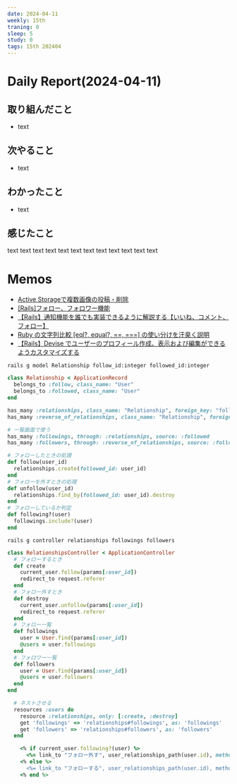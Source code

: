 ```yaml
---
date: 2024-04-11
weekly: 15th
traning: 0
sleep: 5
study: 0
tags: 15th 202404 
---
```

# Daily Report(2024-04-11)
## 取り組んだこと
- text
## 次やること
- text
## わかったこと
- text
## 感じたこと
text text text text text text text text text text text text
# Memos
- [Active Storageで複数画像の投稿・削除](https://qiita.com/hiroki_404_/items/e71991ac88421e5caeec)
- [[Rails]フォロー、フォロワー機能](https://qiita.com/nakachan1994/items/e6107fe3003f6515e385)
- [【Rails】通知機能を誰でも実装できるように解説する【いいね、コメント、フォロー】](https://qiita.com/nekojoker/items/80448944ec9aaae48d0a)
- [Ruby の文字列比較 [eql?, equal?, ==, ===] の使い分けを汗臭く説明](https://qiita.com/tbpgr/items/a1f231999910cd48ec58)
- [【Rails】Devise でユーザーのプロフィール作成、表示および編集ができるようカスタマイズする](https://plog.kobacchi.com/rails-devise-user-profile-customize/)

```terminal
rails g model Relationship follow_id:integer followed_id:integer
```

```ruby:app/models/relationship.rb
class Relationship < ApplicationRecord
  belongs_to :follow, class_name: "User"
  belongs_to :followed, class_name: "User"
end
```

```ruby:app/models/user.rb
has_many :relationships, class_name: "Relationship", foreign_key: "follow_id", dependent: :destroy
has_many :reverse_of_relationships, class_name: "Relationship", foreign_key: "followed_id", dependent: :destroy

# 一覧画面で使う
has_many :followings, through: :relationships, source: :followed
has_many :followers, through: :reverse_of_relationships, source: :follow

# フォローしたときの処理
def follow(user_id)
  relationships.create(followed_id: user_id)
end
# フォローを外すときの処理
def unfollow(user_id)
  relationships.find_by(followed_id: user_id).destroy
end
# フォローしているか判定
def following?(user)
  followings.include?(user)
end
```

```tarminal
rails g controller relationships followings followers
```

```ruby:app/controllers/relationships_contoroller.rb
class RelationshipsController < ApplicationController
  # フォローするとき
  def create
    current_user.follow(params[:user_id])
    redirect_to request.referer
  end
  # フォロー外すとき
  def destroy
    current_user.unfollow(params[:user_id])
    redirect_to request.referer  
  end
  # フォロー一覧
  def followings
    user = User.find(params[:user_id])
    @users = user.followings
  end
  # フォロワー一覧
  def followers
    user = User.find(params[:user_id])
    @users = user.followers
  end
end
```

```ruby:config/routes.rb
  # ネストさせる
  resources :users do
    resource :relationships, only: [:create, :destroy]
    get 'followings' => 'relationships#followings', as: 'followings'
    get 'followers' => 'relationships#followers', as: 'followers'
  end
```

```ruby:view.rb
	<% if current_user.following?(user) %>
	  <%= link_to "フォロー外す", user_relationships_path(user.id), method: :delete %>
	<% else %>
	  <%= link_to "フォローする", user_relationships_path(user.id), method: :post %>
	<% end %>
```

